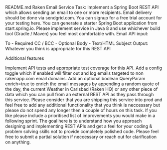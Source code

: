 README.md
Raken Email Service Task: Implement a Spring Boot REST API which allows sending an email to one or more recipients. Email delivery should be done via sendgrid.com. You can signup for a free trial account for your testing here. You can generate a starter Spring Boot application from start.spring.io. Please implement service in Java 8 and use whichever build tool (Gradle / Maven) you feel most comfortable with. Email API input:

To - Required
CC / BCC - Optional
Body - Text/HTML
Subject
Output: Whatever you think is appropriate for this REST API

Additional features

Implement API tests and appropriate test coverage for this API.
Add a config toggle which if enabled will filter out and log emails targeted to non rakenapp.com email domains.
Add an optional boolean QueryParam enrich=true to enrich the email messages by appending a random quote of the day, the current Weather in Carlsbad (Raken HQ) or any other piece of data which you can pull from an external REST API as they pass through this service.
Please consider that you are shipping this service into prod and feel free to add any additional functionality that you think is neccessary but please do not spend any longer then a couple of hours on this task. If you like please include a prioritised list of improvements you would make in a following sprint. The goal here is to understand how you approach designing and implementing REST APIs and get a feel for your coding & problem solving skills not to provide completely polished code. Please feel free to submit a partial solution if neccessary or reach out for clarification on anything.
